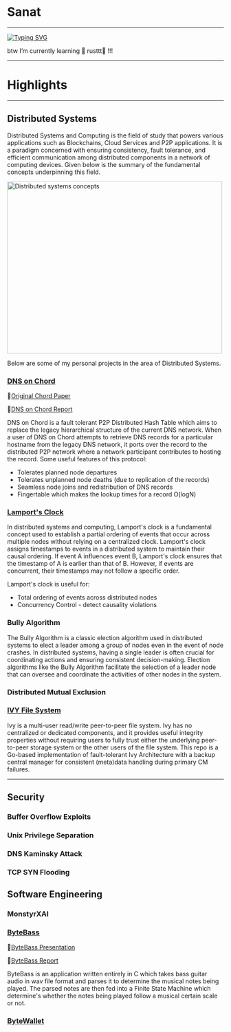   # Sanat
---
[![Typing SVG](https://readme-typing-svg.demolab.com?font=VT323&size=40&duration=2000&multiline=true&repeat=false&random=false&width=510&height=150&lines=Software+Engineer;Distributed+Systems+%7C+Blockchain;Cyber+Security)](https://git.io/typing-svg)

btw I’m currently learning 🌱 rusttt🦀 !!!

---
# Highlights
---
## Distributed Systems
Distributed Systems and Computing is the field of study that powers various applications such as Blockchains, Cloud Services and P2P applications. It is a paradigm concerned with ensuring consistency, fault tolerance, and efficient communication among distributed components in a network of computing devices. Given below is the summary of the fundamental concepts underpinning this field.  

<img src="https://github.com/s4nat/s4nat/assets/65476084/7182d41a-e841-4daa-8b7b-685fba7f8e10" alt="Distributed systems concepts" width="500" height="400">

Below are some of my personal projects in the area of Distributed Systems.

### [DNS on Chord](https://github.com/s4nat/dns-chord)
📑[Original Chord Paper](https://example.com/path/to/your/file.pdf)

📑[DNS on Chord Report](https://github.com/s4nat/s4nat/files/15230838/50_041_Distributed_Systems_Project.pdf)

DNS on Chord is a fault tolerant P2P Distributed Hash Table which aims to replace the legacy hierarchical structure of the current DNS network. When a user of DNS on Chord attempts to retrieve DNS records for a particular hostname from the legacy DNS network, it ports over the record to the distributed P2P network where a network participant contributes to hosting the record.
Some useful features of this protocol:
- Tolerates planned node departures
- Tolerates unplanned node deaths (due to replication of the records)
- Seamless node joins and redistribution of DNS records
- Fingertable which makes the lookup times for a record O(logN)


### [Lamport's Clock](https://github.com/s4nat/lamport-clocks)

In distributed systems and computing, Lamport's clock is a fundamental concept used to establish a partial ordering of events that occur across multiple nodes without relying on a centralized clock. Lamport's clock assigns timestamps to events in a distributed system to maintain their causal ordering. If event A influences event B, Lamport's clock ensures that the timestamp of A is earlier than that of B. However, if events are concurrent, their timestamps may not follow a specific order.

Lamport's clock is useful for:

- Total ordering of events across distributed nodes
- Concurrency Control - detect causality violations

### Bully Algorithm
The Bully Algorithm is a classic election algorithm used in distributed systems to elect a leader among a group of nodes even in the event of node crashes. In distributed systems, having a single leader is often crucial for coordinating actions and ensuring consistent decision-making. Election algorithms like the Bully Algorithm facilitate the selection of a leader node that can oversee and coordinate the activities of other nodes in the system.

### Distributed Mutual Exclusion


### [IVY File System](https://github.com/s4nat/ivy)
Ivy is a multi-user read/write peer-to-peer file system. Ivy has no centralized or dedicated components, and it provides useful integrity properties without requiring users to fully trust either the underlying peer-to-peer storage system or the other users of the file system. This repo is a Go-based implementation of fault-tolerant Ivy Architecture with a backup central manager for consistent (meta)data handling during primary CM failures.

---
## Security
### Buffer Overflow Exploits
### Unix Privilege Separation 
### DNS Kaminsky Attack
### TCP SYN Flooding
### 

## Software Engineering
### MonstyrXAI 
### [ByteBass](https://github.com/s4nat/bytebass)

📑[ByteBass Presentation](https://github.com/s4nat/s4nat/files/15236518/ByteBass.pdf)

📑[ByteBass Report](https://github.com/s4nat/s4nat/files/15236529/PLC.Report.pdf)

ByteBass is an application written entirely in C which takes bass guitar audio in wav file format and parses it to determine the musical notes being played. The parsed notes are then fed into a Finite State Machine which determine's whether the notes being played follow a musical certain scale or not.

### [ByteWallet](https://github.com/s4nat/digitalWallet)


<!--
**s4nat/s4nat** is a ✨ _special_ ✨ repository because its `README.md` (this file) appears on your GitHub profile.

Here are some ideas to get you started:

- 🔭 I’m currently working on ...
- 🌱 I’m currently learning ...
- 👯 I’m looking to collaborate on ...
- 🤔 I’m looking for help with ...
- 💬 Ask me about ...
- 📫 How to reach me: ...
- 😄 Pronouns: ...
- ⚡ Fun fact: ...
-->
